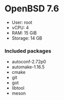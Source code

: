 # OpenBSD 7.6

- User: root
- vCPU: 4
- RAM: 15 GiB
- Storage: 14 GB

### Included packages

- autoconf-2.72p0
- automake-1.16.5
- cmake
- git
- got
- libtool
- meson
